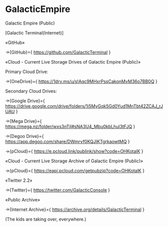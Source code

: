 # GalacticEmpire
Galactic Empire (Public)

[Galactic Terminal(Internet)]

«GitHub»

→{GitHub}={ https://github.com/GalacticTerminal }


«Cloud - Current Live Storage Drives of Galactic Empire (Public)»

Primary Cloud Drive:

→{OneDrive}={ https://1drv.ms/u/s!Aqc9MHxrPssCakonMvM36o7BB0Q }

Secondary Cloud Drives:

→{Google Drive}={ https://drive.google.com/drive/folders/1i5MyGqk5Gd0Yud1MnTbt42ZCAJ_rJUAU }

→{Mega Drive}={ https://mega.nz/folder/wxs3nTjI#sNA3U4_Mbu0kbLhul3tFJQ }

→{Degoo Drive}={ https://app.degoo.com/share/DWmrvf0KQJIKTgrkaowtMQ }

→{pCloud}={ https://e.pcloud.link/publink/show?code=OHKotalK }


«Cloud - Current Live Storage Archive of Galactic Empire (Public)»

→{pCloud}={ https://eapi.pcloud.com/getpubzip?code=OHKotalK }


«Twitter 2.2»

→{Twitter}={ https://twitter.com/GalacticConsole }


«Public Archive»

→{Internet Archive}={ https://archive.org/details/GalacticTerminal }

(The kids are taking over, everywhere.)
